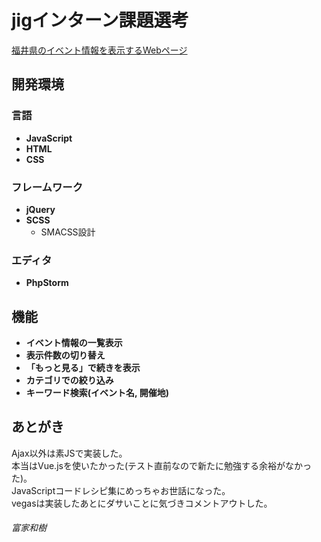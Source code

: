 # jigインターン課題選考
[福井県のイベント情報を表示するWebページ](https://fukekazki.github.io/jigInternTask-FukeKazuki-/)

## 開発環境
### 言語
- **JavaScript**
- **HTML**
- **CSS**
### フレームワーク
- **jQuery**
- **SCSS**
    - SMACSS設計
    
### エディタ
- **PhpStorm**

## 機能
- **イベント情報の一覧表示**
- **表示件数の切り替え**
- **「もっと見る」で続きを表示**
- **カテゴリでの絞り込み**
- **キーワード検索(イベント名, 開催地)**

## あとがき
Ajax以外は素JSで実装した。<br>
本当はVue.jsを使いたかった(テスト直前なので新たに勉強する余裕がなかった)。<br>
JavaScriptコードレシピ集にめっちゃお世話になった。<br>
vegasは実装したあとにダサいことに気づきコメントアウトした。<br>
###### 富家和樹